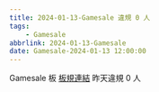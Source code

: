 ```yaml
---
title: 2024-01-13-Gamesale 違規 0 人
tags:
    - Gamesale
abbrlink: 2024-01-13-Gamesale
date: Gamesale-2024-01-13 12:00:00
---
```

Gamesale 板 [板規連結](https://www.ptt.cc/bbs/Gossiping/M.1637425085.A.07D.html)
昨天違規 0 人
